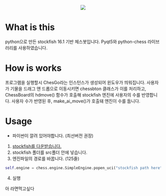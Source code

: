 <p align="center">
  <img src="https://cdn.discordapp.com/attachments/1208011896322793494/1276851389976547464/ChessGo.png?ex=66cb0806&is=66c9b686&hm=e33340ce51233a928a6c5de26670de1ae2df75035fa6ed4f2fa9c8b7d8404745&">
</p>
 

# What is this
python으로 만든 stockfish 16.1 기반 체스봇입니다.
Pyqt5와 python-chess 라이브러리를 사용하였습니다.

# How is works
프로그램을 실행할시 ChesGo라는 인스턴스가 생성되어 윈도우가 띄워집니다.
사용자가 기물을 드래그 앤 드롭으로 이동시키면 chessbton 클래스가 이를 처리하고, ChessBoard의 hdmove() 함수가 호출해 stockfish 엔진에 사용자의 수를 반영합니다.
사용자 수가 반영된 후, make_ai_move()가 호출돼 엔진이 수를 둡니다.

# Usage
- 파이썬이 깔려 있어야합니다. (최선버전 권장)
1. [stockfish를 다운받습니다.](https://stockfishchess.org/)
2. stockfish 폴더를 src폴더 안에 넣습니다.
3. 엔진파일의 경로를 바꿉니다. (125줄)
```py
self.engine = chess.engine.SimpleEngine.popen_uci("stockfish path here") 
```
4. 실행

아 라면먹고싶다
